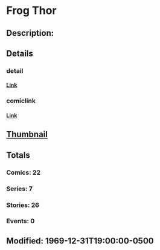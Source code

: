 # Frog Thor
## Description: 
## Details
### detail
#### [Link](http://marvel.com/characters/2927/frog_thor?utm_campaign=apiRef&utm_source=225578a89fc76f3d20fbffda5d17a88d)
### comiclink
#### [Link](http://marvel.com/comics/characters/1011389/frog_thor?utm_campaign=apiRef&utm_source=225578a89fc76f3d20fbffda5d17a88d)
## [Thumbnail](http://i.annihil.us/u/prod/marvel/i/mg/8/b0/4ce5a72d1a081.jpg)
## Totals
### Comics: 22
### Series: 7
### Stories: 26
### Events: 0
## Modified: 1969-12-31T19:00:00-0500